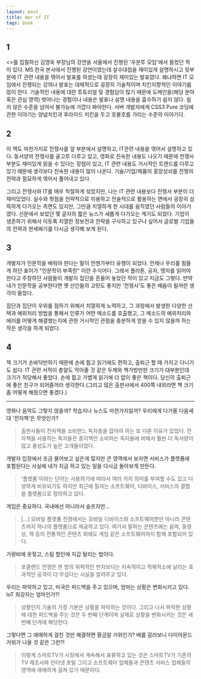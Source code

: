 ```yaml
---
layout: post
title: War of IT
tags: book
---
```


## 1

<<War of IT>>를 집필하신 김영욱 부장님의 강연을 서울에서 진행된 '우분투 모임'에서 들었던 적이 있다. MS 한국 본사에서 진행된 강연이였는데 살수대첩을 재미있게 설명하시고 뒷부분에 IT 관련 내용을 엮어서 발표를 하셨는데 굉장히 재미있는 발표였다. 왜냐하면 IT 모임에서 진행되는 강의나 발표는 대체적으로 굉장히 기술적이며 치킨지향적인 이야기를 많이 한다. 기술적인 내용에 대한 튜토리얼 및 경험담이 많기 때문에 도메인을(해당 분야 혹은 관심 영역) 벗어나는 경험이나 내용은 발표나 설명 내용을 흡수하기 쉽지 않다. 쉽지 않은 수준을 넘어서 불가능에 가깝다 봐야한다. 서버 개발자에게 CSS3 Pure 코딩에 관한 이야기는 양념치킨과 후라이드 치킨을 두고 호불호를 가리는 수준의 이야기다. 

## 2

이 책도 마찬가지로 전쟁사를 앞 부분에서 설명하고, IT관련 내용을 엮어서 설명하고 있다. 동서양의 전쟁사를 골고루 다루고 있고, 영화로 친숙한 내용도 나오기 때문에 전쟁사 부분도 재미있게 읽을 수 있다는 장점이 있고, IT 관련 내용도 거시적인 트렌드를 다루고 있기 때문에 생각보다 친숙한 내용이 많이 나온다. 기술/기업/제품의 흥망성쇠를 전쟁의 전략과 절묘하게 엮어서 풀어내고 있다.

그리고 전쟁사와 IT를 매우 적절하게 섞었지만, 나는 IT 관련 내용보다 전쟁사 부분이 더 재미있었다. 실수와 헛점을 전략적으로 이용하고 전술적으로 활용하는 면에서 굉장히 섬뜩하게 다가오는 측면도 있지만, 그만큼 치열하게 한 시대를 움직였던 사람들의 이야기였다. 신문에서 보았던 몇 글자의 짧은 뉴스가 새롭게 다가오는 계기도 되었다. 기업이 생존하기 위해서 이토록 치열한 정보전과 전략을 구사하고 있구나 싶어서 글로벌 기업들의 전략과 판세짜기를 다시금 생각해 보게 된다.

## 3

개발자가 인문학을 배워야 한다는 말이 언젠가부터 유행이 되었다. 언제나 우리를 힘들게 하던 표어가 "인문학이 부족한" 이란 수식어다. 그래서 플라톤, 공자, 맹자를 읽어야 한다고 주장하던 사람들이 개발자 집단을 흔들어 놓았던 적이 있고 지금도 그렇다. 만약 내가 인문학을 공부한다면 옛 선인들의 고민도 좋지만 '전쟁사'도 좋은 배움이 될꺼란 생각이 들었다.

집단과 집단이 우위를 점하기 위해서 치열하게 노력하고, 그 과정에서 발생한 다양한 선택과 예외처리 방법을 통해서 인류가 어떤 메소드를 호출했고, 그 메소드의 예외처리와 에러를 어떻게 해결했는지에 관한 거시적인 관점을 충분하게 얻을 수 있지 않을까 하는 작은 생각을 하게 되었다.

## 4

책 크기가 손바닥만하기 때문에 손에 쥡고 읽기에도 편하고, 출퇴근 할 때 가지고 다니기도 쉽다. IT 관련 서적이 총알도 막아줄 것 같은 두께와 책가방만한 크기가 대부분인데 크기가 적당해서 좋았다. 손에 쥡고 가볍게 읽기에 더 없이 좋은 책이다. 당신의 출퇴근에 좋은 친구가 되어줄꺼라 생각한다.(그리고 많은 출판사에서 400쪽 내외라면 책 크기 좀 어떻게 해줬으면 좋겠다.)


-----

영화나 음악도 그렇지 않을까? 학습지나 뉴스도 마찬가지일까? 우리에게 다가올 다음세대 '전자책'은 무엇인가?
> 출판사들이 전자책을 소비한느 독자층을 잡아야 하는 또 다른 이유가 있었다. 전자책을 사용하는 독자들은 종이책만 소비하는 독자들에 비해서 훨씬 더 독서량이 많고 충성도가 높은 고개들이었다.

개발자 입장에서 조금 물어보고 싶은게 많지만 큰 영역에서 보자면 서비스가 플랫폼에 포함된다는 사실에 내가 지금 하고 있는 일을 다시금 돌아보게 만든다.
> '플랫폼'이라는 단어는 사용하기에 따라서 여러 가지 의미를 부여할 수도 있고 다양하게 비유되기도 하지만 최근에 필자는 소프트웨어, 디바이스, 서비스의 결합을 플랫폼으로 정의하고 있다.

게임은 중요하다. 국내에선 아니라서 슬프지만...
> [...] 모바일 플랫폼 전쟁에서는 모바일 디바이스와 소프트웨어뿐만 아니라 콘텐츠까지 하나의 플랫폼으로 제공하고 있다. 여기서 말하는 콘텐츠에는 음악, 동영상, 책 등의 전통적인 콘텐츠 외에도 게임 같은 소프트웨어까지 함께 포함되어 있다.

가량비에 옷젖고, 스팀 할인에 지갑 털리는 법이다.
> 포클랜드 전쟁은 한 방의 위력적인 펀치보다는 지속적이고 적재적소에 날리는 효과적인 공격이 더 무섭다는 사실을 알려주고 있다.

우리는 파악하고 있고, 미국은 피드백을 주고 있으며, 엄마는 상황은 변화시키고 있다. IoT 최강자는 엄마인가?!
> 상황인지 기술의 가장 기본은 상황을 파악하는 것이다. 그리고 나서 파악한 상황에 대한 피드백을 주는 것은 두 번째 단계이며 실제로 상황을 변화시키는 것은 세 번째 단게에 해당한다.

그렇다면 그 애매하게 걸친 것만 해결하면 황금알 거위인가? 배를 갈라보니 다이아몬드 거위가 나올 것 같은 그런?!
> 이렇게 스마트TV가 시장에서 계속해서 표류하고 있는 것은 스마트TV가 기존의 TV 제조사와 인터넷 포털 그리고 소프트웨어 업체들과 콘텐츠 서비스 업체들의 영역에 애매하게 걸쳐 있기 때문이다.

